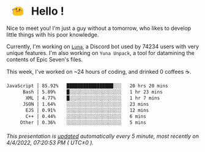 <h1>   <img src="./spoink.gif" style="vertical-align:middle;" width="30px">   Hello ! </h1>

Nice to meet you! I'm just a guy without a tomorrow, who likes to develop little things with his poor knowledge.

Currently, I'm working on <a href='https://github.com/Asgarrrr/Luna'>`Luna`</a>, a Discord bot used by 74234 users with very unique features. I'm also working on `Yuna Unpack`, a tool for datamining the contents of Epic Seven's files.

This week, I've worked on ~24 hours of coding, and drinked 0 coffees ☕.

```
JavaScript │ 85.92%   █████████████████░░░   20 hrs 20 mins
      Bash │ 5.89%    █░░░░░░░░░░░░░░░░░░░   1 hr 23 mins
       XML │ 4.77%    █░░░░░░░░░░░░░░░░░░░   1 hr 7 mins
      JSON │ 1.64%    ░░░░░░░░░░░░░░░░░░░░   23 mins
       EJS │ 0.91%    ░░░░░░░░░░░░░░░░░░░░   12 mins
       C++ │ 0.44%    ░░░░░░░░░░░░░░░░░░░░   6 mins
     Other │ 0.36%    ░░░░░░░░░░░░░░░░░░░░   5 mins
```

###### This presentation is [updated](https://github.com/Asgarrrr) automatically every 5 minute, most recently on 4/4/2022, 07:20:53 PM ( UTC±0 ).